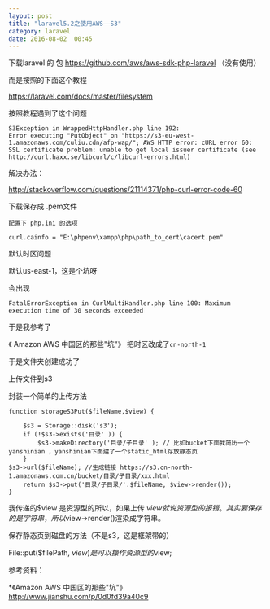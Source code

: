 ```yaml
---
layout: post
title: "laravel5.2之使用AWS——S3"
category: laravel
date: 2016-08-02  00:45
---
```


下载laravel 的 包 https://github.com/aws/aws-sdk-php-laravel （没有使用）

而是按照的下面这个教程

<https://laravel.com/docs/master/filesystem>

按照教程遇到了这个问题

```
S3Exception in WrappedHttpHandler.php line 192:
Error executing "PutObject" on "https://s3-eu-west-1.amazonaws.com/culiu.cdn/afp-wap/"; AWS HTTP error: cURL error 60: SSL certificate problem: unable to get local issuer certificate (see http://curl.haxx.se/libcurl/c/libcurl-errors.html)
```

解决办法：


<http://stackoverflow.com/questions/21114371/php-curl-error-code-60>

下载保存成 .pem文件

```
配置下 php.ini 的选项

curl.cainfo = "E:\phpenv\xampp\php\path_to_cert\cacert.pem"
```


默认时区问题

默认us-east-1，这是个坑呀

会出现

```
FatalErrorException in CurlMultiHandler.php line 100: Maximum execution time of 30 seconds exceeded
```

于是我参考了

《 Amazon AWS 中国区的那些"坑"》 把时区改成了`cn-north-1`

 于是文件夹创建成功了
 
 上传文件到s3
 
 封装一个简单的上传方法

```
function storageS3Put($fileName,$view) {

    $s3 = Storage::disk('s3');
    if (!$s3->exists('目录' )) {
        $s3->makeDirectory('目录/子目录' ); // 比如bucket下面我简历一个 yanshinian ，yanshinian下面建了一个static_html存放静态页
    }
$s3->url($fileName); //生成链接 https://s3.cn-north-1.amazonaws.com.cn/bucket/目录/子目录/xxx.html
    return $s3->put('目录/子目录/'.$fileName, $view->render());
}
```
我传递的$view 是资源型的所以，如果上传 $view 就说资源型的报错。其实要保存的是字符串，所以$view->render()渲染成字符串。

保存静态页到磁盘的方法（不是s3，这是框架带的）

File::put($filePath,  $view) 是可以操作资源型的$view;

参考资料：

*《Amazon AWS 中国区的那些"坑"》<http://www.jianshu.com/p/0d0fd39a40c9>

